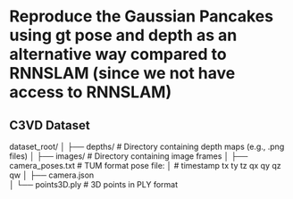 # Reproduce the Gaussian Pancakes using gt pose and depth as an alternative way compared to RNNSLAM (since we not have access to RNNSLAM)

## C3VD Dataset

dataset_root/
│
├── depths/               # Directory containing depth maps (e.g., .png files)
│
├── images/               # Directory containing image frames
│
├── camera_poses.txt      # TUM format pose file:
│                         # timestamp tx ty tz qx qy qz qw
│
├── camera.json          
│
└── points3D.ply          # 3D points in PLY format
```

